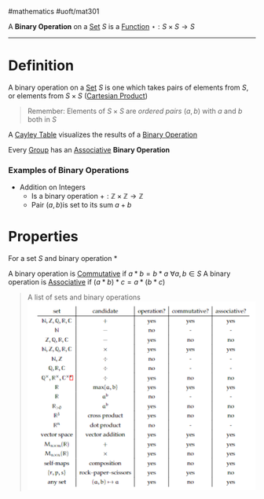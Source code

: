 #mathematics 
#uoft/mat301 

A **Binary Operation** on a [Set](../MAT223%20Notes/Set.md) $S$ is a [Function](../MAT235%20Notes/Function.md) $\star:S\times S \rightarrow S$

---
# Definition
A binary operation on a [Set](../MAT223%20Notes/Set.md) $S$ is one which takes pairs of elements from $S$, or elements from $S\times S$  ([Cartesian Product](Cartesian%20Product.md))

> Remember:
> 	Elements of $S\times S$ are *ordered pairs* $(a,b)$ with $a$ and $b$ both in $S$

A [Cayley Table](Cayley%20Table.md) visualizes the results of a [Binary Operation](.md)

Every [Group](Group.md) has an [Associative](Associative.md) **Binary Operation**
### Examples of Binary Operations
- Addition on Integers
	- Is a binary operation $+:\mathbb{Z}\times \mathbb{Z}\rightarrow \mathbb{Z}$
	- Pair $(a,b)$is set to its sum $a+b$

# Properties 
For a set $S$ and binary operation $*$

A binary operation is [Commutative](Commutative.md) if $a*b=b*a$ $\forall a,b\in S$
A binary operation is [Associative](Associative.md) if $(a*b)*c=a*(b*c)$

> A list of sets and binary operations
> 	![Binary Operation Sets](attachments/Binary%20Operation%20Sets.png)
